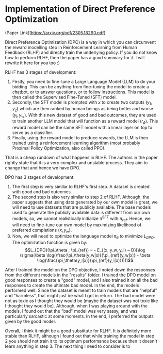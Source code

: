 # Implementation of Direct Preference Optimization 

(Paper Link)[https://arxiv.org/pdf/2305.18290.pdf]

Direct Preference Optimization (DPO) is a way in which you can circumvent the reward modelling step in Reinforcement Learning from Human Feedback (RLHF) and directly train the underlying policy. If you do not know how to perform RLHF, then the paper has a good summary for it. I will rewrite it here for you too :) 

RLHF has 3 stages of development: 
1.  Firstly, you need to fine-tune a Large Language Model (LLM) to do your bidding. This can be anything from fine-tuning the model to create a chatbot, or to answer questions, or to follow instructions. This model is then called the Supervised Fine-Tuned (SFT) model. 
2.  Secondly, the SFT model is prompted with $x$ to create two outputs $(y_1, y_2)$ which are then ranked by human beings as being better and worse $(y_l, y_w)$. With this new dataset of good and bad outcomes, they are used to train another LLM model that will function as a reward model $(r_\phi)$. This reward model can be the same SFT model with a linear layer on top to serve as a classifier. 
3.  Finally, using the reward model to produce rewards, the LLM is then trained using a reinforcement learning algorithm (most probably Proximal Policy Optimization, also called PPO).

That is a cheap rundown of what happens in RLHF. The authors in the paper rightly state that it is a very complex and unstable process. They aim to change that and hence we have DPO. 

DPO has 3 stages of development: 
1.  The first step is very similar to RLHF's first step. A dataset is created with good and bad outcomes. 
2.  The second step is also very similar to step 2 of RLHF. Although, the paper suggests that using data generated by our own model is great, we will need to use datasets that are publicly available. The base models used to generate the publicly available data is different from our own models, so, we cannot realistically initialize $\pi^{SFT}$ with $\pi_{ref}$. Hence, we will need to fine-tune our own model by maximizing likelihood of preferred completions $(x, y_w)$. 
3.  Now, we will need to optimize the language model $\pi_\theta$ to minimize $L_{DPO}$. The optimization function is given by: $$L_{DPO}(\pi_\theta ; \pi_{ref}) = - E_{(x, y_w, y_l) ~ D}[\log \sigma(\beta \log(\frac{\pi_\theta(y_w|x)}{\pi_{ref}(y_w|x)} - \beta \log(\frac{\pi_\theta(y_l|x)}{\pi_{ref}(y_l|x)})))]$$ 

After I trained the model on the DPO objective, I noted down the responses from the different models in the "results" folder. I trained the DPO model on good responses to create a "good" model, and I also trained it on all the bad responses to create the ultimate bad model. In the end, the models performed well. Since the dataset is meant to train models that are "helpful" and "harmless", that might just be what I got in return. The bad model were not as toxic as I thought they would be (maybe the dataset was not toxic like I thought they would be). Although, when I was playing around with the models, I found out that the "bad" model was very sassy, and was particularly sarcastic at some moments. In the end, I preferred the outputs given by the good model.

Overall, I think it might be a good substitute for RLHF. It is definitely more stable than RLHF, although I found out that while training the model in step 2 you should not train it to its optimum performance because then it doesn't learn anything in step 3. The next thing I need to consider is to 